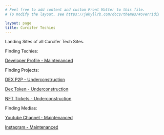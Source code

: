 ```yaml
---
# Feel free to add content and custom Front Matter to this file.
# To modify the layout, see https://jekyllrb.com/docs/themes/#overriding-theme-defaults

layout: page
title: Curcifer Techies
---
```


Landing Sites of all Curcifer Tech Sites.

Finding Techies:

[Developer Profile - Maintenanced][developer-site]

Finding Projects:

[DEX P2P - Underconstruction][DEX-site]

[Dex Token - Underconstruction][DexToken-site]

[NFT Tickets - Underconstruction][NFT-site]

Finding Medias:

[Youtube Channel - Maintenanced][Youtube-site]

[Instagram - Maintenanced][Instagram-site]

[developer-site]: https://yoseph.ws
[DEX-site]: https://cdex.curcifer.tech
[NFT-site]: https://marketnft.curcifer.tech
[DexToken-site]: https://cto.curcifer.tech
[Youtube-site]: https://www.youtube.com/channel/UCivOjH8kwaIwbCjrFis5VvA
[Instagram-site]: https://www.instagram.com/curcifer.tech/